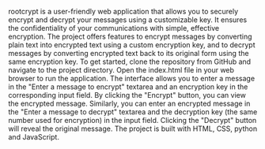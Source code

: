 rootcrypt is a user-friendly web application that allows you to securely encrypt and decrypt your messages using a customizable key. It ensures the confidentiality of your communications with simple, effective encryption. The project offers features to encrypt messages by converting plain text into encrypted text using a custom encryption key, and to decrypt messages by converting encrypted text back to its original form using the same encryption key.
To get started, clone the repository from GitHub and navigate to the project directory. Open the index.html file in your web browser to run the application. The interface allows you to enter a message in the "Enter a message to encrypt" textarea and an encryption key in the corresponding input field. By clicking the "Encrypt" button, you can view the encrypted message. Similarly, you can enter an encrypted message in the "Enter a message to decrypt" textarea and the decryption key (the same number used for encryption) in the input field. Clicking the "Decrypt" button will reveal the original message.
 The project is built with HTML, CSS, python and JavaScript. 
